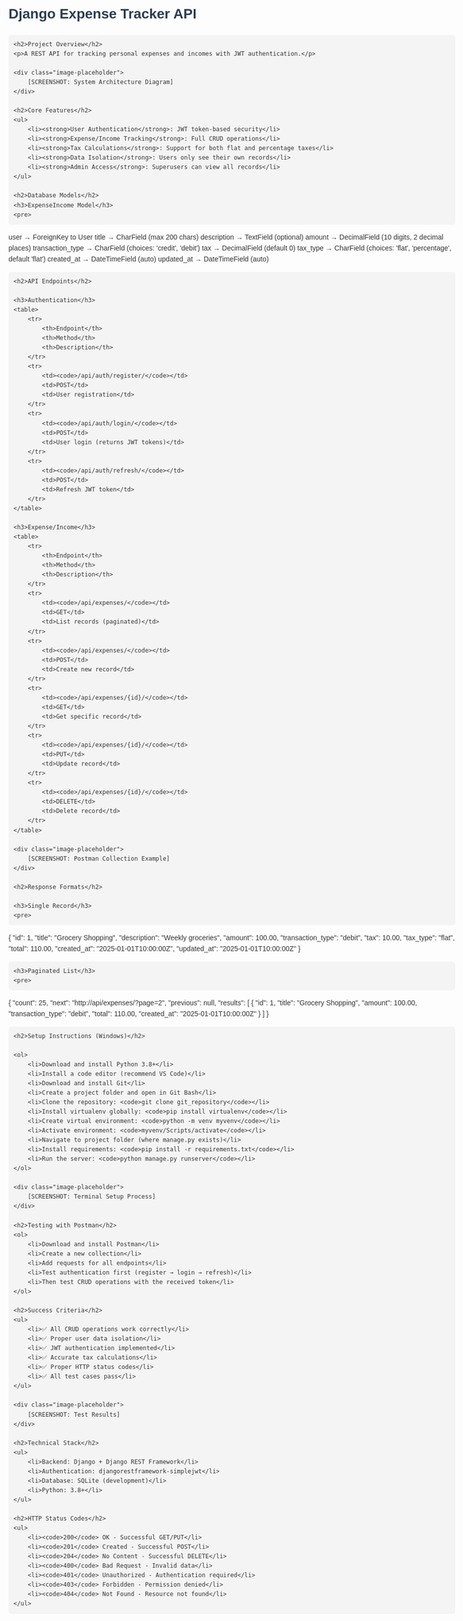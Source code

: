 <!DOCTYPE html>
<html>
<head>
    <title>Django Expense Tracker API</title>
    <style>
        body {
            font-family: Arial, sans-serif;
            line-height: 1.6;
            max-width: 900px;
            margin: 0 auto;
            padding: 20px;
            color: #333;
        }
        h1, h2, h3 {
            color: #2c3e50;
        }
        code {
            background-color: #f4f4f4;
            padding: 2px 5px;
            border-radius: 3px;
            font-family: monospace;
        }
        pre {
            background-color: #f4f4f4;
            padding: 10px;
            border-radius: 5px;
            overflow-x: auto;
        }
        .image-placeholder {
            background-color: #eee;
            border: 1px dashed #999;
            padding: 20px;
            text-align: center;
            margin: 20px 0;
        }
    </style>
</head>
<body>
    <h1>Django Expense Tracker API</h1>
    
    <h2>Project Overview</h2>
    <p>A REST API for tracking personal expenses and incomes with JWT authentication.</p>
    
    <div class="image-placeholder">
        [SCREENSHOT: System Architecture Diagram]
    </div>
    
    <h2>Core Features</h2>
    <ul>
        <li><strong>User Authentication</strong>: JWT token-based security</li>
        <li><strong>Expense/Income Tracking</strong>: Full CRUD operations</li>
        <li><strong>Tax Calculations</strong>: Support for both flat and percentage taxes</li>
        <li><strong>Data Isolation</strong>: Users only see their own records</li>
        <li><strong>Admin Access</strong>: Superusers can view all records</li>
    </ul>
    
    <h2>Database Models</h2>
    <h3>ExpenseIncome Model</h3>
    <pre>
user → ForeignKey to User
title → CharField (max 200 chars)
description → TextField (optional)
amount → DecimalField (10 digits, 2 decimal places)
transaction_type → CharField (choices: 'credit', 'debit')
tax → DecimalField (default 0)
tax_type → CharField (choices: 'flat', 'percentage', default 'flat')
created_at → DateTimeField (auto)
updated_at → DateTimeField (auto)
    </pre>
    
    <h2>API Endpoints</h2>
    
    <h3>Authentication</h3>
    <table>
        <tr>
            <th>Endpoint</th>
            <th>Method</th>
            <th>Description</th>
        </tr>
        <tr>
            <td><code>/api/auth/register/</code></td>
            <td>POST</td>
            <td>User registration</td>
        </tr>
        <tr>
            <td><code>/api/auth/login/</code></td>
            <td>POST</td>
            <td>User login (returns JWT tokens)</td>
        </tr>
        <tr>
            <td><code>/api/auth/refresh/</code></td>
            <td>POST</td>
            <td>Refresh JWT token</td>
        </tr>
    </table>
    
    <h3>Expense/Income</h3>
    <table>
        <tr>
            <th>Endpoint</th>
            <th>Method</th>
            <th>Description</th>
        </tr>
        <tr>
            <td><code>/api/expenses/</code></td>
            <td>GET</td>
            <td>List records (paginated)</td>
        </tr>
        <tr>
            <td><code>/api/expenses/</code></td>
            <td>POST</td>
            <td>Create new record</td>
        </tr>
        <tr>
            <td><code>/api/expenses/{id}/</code></td>
            <td>GET</td>
            <td>Get specific record</td>
        </tr>
        <tr>
            <td><code>/api/expenses/{id}/</code></td>
            <td>PUT</td>
            <td>Update record</td>
        </tr>
        <tr>
            <td><code>/api/expenses/{id}/</code></td>
            <td>DELETE</td>
            <td>Delete record</td>
        </tr>
    </table>
    
    <div class="image-placeholder">
        [SCREENSHOT: Postman Collection Example]
    </div>
    
    <h2>Response Formats</h2>
    
    <h3>Single Record</h3>
    <pre>
{
    "id": 1,
    "title": "Grocery Shopping",
    "description": "Weekly groceries",
    "amount": 100.00,
    "transaction_type": "debit",
    "tax": 10.00,
    "tax_type": "flat",
    "total": 110.00,
    "created_at": "2025-01-01T10:00:00Z",
    "updated_at": "2025-01-01T10:00:00Z"
}
    </pre>
    
    <h3>Paginated List</h3>
    <pre>
{
    "count": 25,
    "next": "http://api/expenses/?page=2",
    "previous": null,
    "results": [
        {
            "id": 1,
            "title": "Grocery Shopping",
            "amount": 100.00,
            "transaction_type": "debit",
            "total": 110.00,
            "created_at": "2025-01-01T10:00:00Z"
        }
    ]
}
    </pre>
    
    <h2>Setup Instructions (Windows)</h2>
    
    <ol>
        <li>Download and install Python 3.8+</li>
        <li>Install a code editor (recommend VS Code)</li>
        <li>Download and install Git</li>
        <li>Create a project folder and open in Git Bash</li>
        <li>Clone the repository: <code>git clone git_repository</code></li>
        <li>Install virtualenv globally: <code>pip install virtualenv</code></li>
        <li>Create virtual environment: <code>python -m venv myvenv</code></li>
        <li>Activate environment: <code>myvenv/Scripts/activate</code></li>
        <li>Navigate to project folder (where manage.py exists)</li>
        <li>Install requirements: <code>pip install -r requirements.txt</code></li>
        <li>Run the server: <code>python manage.py runserver</code></li>
    </ol>
    
    <div class="image-placeholder">
        [SCREENSHOT: Terminal Setup Process]
    </div>
    
    <h2>Testing with Postman</h2>
    <ol>
        <li>Download and install Postman</li>
        <li>Create a new collection</li>
        <li>Add requests for all endpoints</li>
        <li>Test authentication first (register → login → refresh)</li>
        <li>Then test CRUD operations with the received token</li>
    </ol>
    
    <h2>Success Criteria</h2>
    <ul>
        <li>✅ All CRUD operations work correctly</li>
        <li>✅ Proper user data isolation</li>
        <li>✅ JWT authentication implemented</li>
        <li>✅ Accurate tax calculations</li>
        <li>✅ Proper HTTP status codes</li>
        <li>✅ All test cases pass</li>
    </ul>
    
    <div class="image-placeholder">
        [SCREENSHOT: Test Results]
    </div>
    
    <h2>Technical Stack</h2>
    <ul>
        <li>Backend: Django + Django REST Framework</li>
        <li>Authentication: djangorestframework-simplejwt</li>
        <li>Database: SQLite (development)</li>
        <li>Python: 3.8+</li>
    </ul>
    
    <h2>HTTP Status Codes</h2>
    <ul>
        <li><code>200</code> OK - Successful GET/PUT</li>
        <li><code>201</code> Created - Successful POST</li>
        <li><code>204</code> No Content - Successful DELETE</li>
        <li><code>400</code> Bad Request - Invalid data</li>
        <li><code>401</code> Unauthorized - Authentication required</li>
        <li><code>403</code> Forbidden - Permission denied</li>
        <li><code>404</code> Not Found - Resource not found</li>
    </ul>
</body>
</html>
